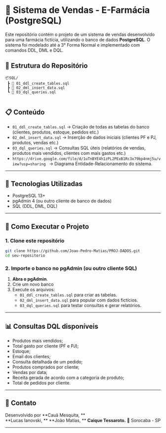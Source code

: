 # 💊 Sistema de Vendas - E-Farmácia (PostgreSQL)

Este repositório contém o projeto de um sistema de vendas desenvolvido para uma farmácia fictícia, utilizando o banco de dados **PostgreSQL**. 
O sistema foi modelado até a 3° Forma Normal e implementado com comandos DDL, DML e DQL.

## 📁 Estrutura do Repositório

```
📦SQL/
 ┣ 📜 01_ddl_create_tables.sql
 ┣ 📜 02_dml_insert_data.sql
 ┗ 📜 03_dql_queries.sql


```

## 📋 Conteúdo

- `01_ddl_create_tables.sql` → Criação de todas as tabelas do banco (clientes, produtos, estoque, pedidos etc.)
- `02_dml_insert_data.sql` → Inserção de dados iniciais (clientes PF e PJ, produtos, vendas etc.)
- `03_dql_queries.sql` → Consultas SQL úteis (relatórios de vendas, produtos mais vendidos, clientes com mais gastos etc.)
- `https://drive.google.com/file/d/1uTnBYE4h1zPL2PExB1Rc3x79bp4nmj5u/view?usp=sharing ` → Diagrama Entidade-Relacionamento do sistema.

---

## 🧰 Tecnologias Utilizadas

- PostgreSQL 13+
- pgAdmin 4 (ou outro cliente de banco de dados)
- SQL (DDL, DML, DQL)

---

## 🚀 Como Executar o Projeto

### 1. Clone este repositório

```bash
git clone https://github.com/Joao-Pedro-Matias/PROJ-DADOS.git
cd seu-repositorio
```

### 2. Importe o banco no pgAdmin (ou outro cliente SQL)

1. **Abra o pgAdmin**.
2. Crie um novo banco 
3. Execute os arquivos:
   - `01_ddl_create_tables.sql` para criar as tabelas.
   - `02_dml_insert_data.sql` para popular com dados fictícios.
   - `03_dql_queries.sql` para testar consultas e gerar relatórios.

---

## 📊 Consultas DQL disponíveis

- Produtos mais vendidos;
- Total gasto por cliente (PF e PJ);
- Estoque;
- Email dos clientes;
- Consulta detalhada de um pedido;
- Produtos comprados por cliente;
- Vendas por data;
- Receita gerada de acordo com a categoria de produto;
- Total de pedidos por cliente.

---

## 📧 Contato

Desenvolvido por **Cauã Mesquita, **  
                 **Lucas Ianovski, ** 
                 **João Matias, ** 
                 **Caique Tessaroto.** 
📍 Sorocaba - SP  

---
